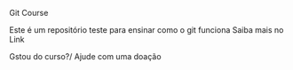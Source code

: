 Git Course

Este é um repositório teste para ensinar como o git funciona
Saiba mais no Link

Gstou do curso?/ Ajude com uma doação

